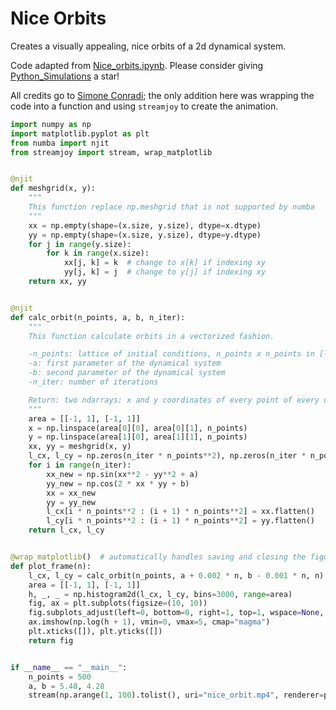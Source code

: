 # Nice Orbits

Creates a visually appealing, nice orbits of a 2d dynamical system.

Code adapted from [Nice_orbits.ipynb](https://github.com/profConradi/Python_Simulations/blob/main/Nice_orbits.ipynb). Please consider giving [Python_Simulations](https://github.com/profConradi/Python_Simulations/tree/main) a star!

All credits go to [Simone Conradi](https://github.com/profConradi); the only addition here was wrapping the code into a function and using `streamjoy` to create the animation.



```python
import numpy as np
import matplotlib.pyplot as plt
from numba import njit
from streamjoy import stream, wrap_matplotlib


@njit
def meshgrid(x, y):
    """
    This function replace np.meshgrid that is not supported by numba
    """
    xx = np.empty(shape=(x.size, y.size), dtype=x.dtype)
    yy = np.empty(shape=(x.size, y.size), dtype=y.dtype)
    for j in range(y.size):
        for k in range(x.size):
            xx[j, k] = k  # change to x[k] if indexing xy
            yy[j, k] = j  # change to y[j] if indexing xy
    return xx, yy


@njit
def calc_orbit(n_points, a, b, n_iter):
    """
    This function calculate orbits in a vectorized fashion.

    -n_points: lattice of initial conditions, n_points x n_points in [-1,1]x[-1,1]
    -a: first parameter of the dynamical system
    -b: second parameter of the dynamical system
    -n_iter: number of iterations

    Return: two ndarrays: x and y coordinates of every point of every orbit.
    """
    area = [[-1, 1], [-1, 1]]
    x = np.linspace(area[0][0], area[0][1], n_points)
    y = np.linspace(area[1][0], area[1][1], n_points)
    xx, yy = meshgrid(x, y)
    l_cx, l_cy = np.zeros(n_iter * n_points**2), np.zeros(n_iter * n_points**2)
    for i in range(n_iter):
        xx_new = np.sin(xx**2 - yy**2 + a)
        yy_new = np.cos(2 * xx * yy + b)
        xx = xx_new
        yy = yy_new
        l_cx[i * n_points**2 : (i + 1) * n_points**2] = xx.flatten()
        l_cy[i * n_points**2 : (i + 1) * n_points**2] = yy.flatten()
    return l_cx, l_cy


@wrap_matplotlib()  # automatically handles saving and closing the figure
def plot_frame(n):
    l_cx, l_cy = calc_orbit(n_points, a + 0.002 * n, b - 0.001 * n, n)
    area = [[-1, 1], [-1, 1]]
    h, _, _ = np.histogram2d(l_cx, l_cy, bins=3000, range=area)
    fig, ax = plt.subplots(figsize=(10, 10))
    fig.subplots_adjust(left=0, bottom=0, right=1, top=1, wspace=None, hspace=None)
    ax.imshow(np.log(h + 1), vmin=0, vmax=5, cmap="magma")
    plt.xticks([]), plt.yticks([])
    return fig


if __name__ == "__main__":
    n_points = 500
    a, b = 5.48, 4.28
    stream(np.arange(1, 100).tolist(), uri="nice_orbit.mp4", renderer=plot_frame)
```